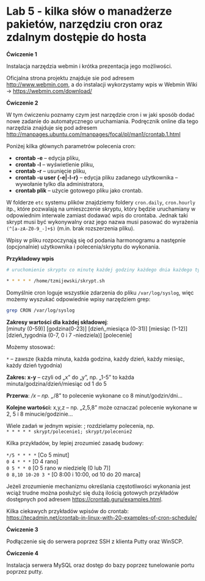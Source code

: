 # Lab 5 - kilka słów o manadżerze pakietów, narzędziu cron oraz zdalnym dostępie do hosta

**Ćwiczenie 1**  

Instalacja narzędzia webmin i krótka prezentacja jego możliwości.

Oficjalna strona projektu znajduje sie pod adresem http://www.webmin.com, a do instalacji wykorzystamy wpis w Webmin Wiki -> https://webmin.com/download/

**Ćwiczenie 2**  

W tym ćwiczeniu poznamy czym jest narzędzie cron i w jaki sposób dodać nowe zadanie do automatycznego uruchamiania.
Podręcznik online dla tego narzędzia znajduje się pod adresem http://manpages.ubuntu.com/manpages/focal/pl/man1/crontab.1.html

Poniżej kilka głównych parametrów polecenia cron:
* **crontab -e** – edycja pliku,
* **crontab -l** – wyświetlenie pliku,
* **crontab -r** – usunięcie pliku,
* **crontab -u user {-e|-l-r}** – edycja pliku zadanego użytkownika – wywołanie tylko
dla administratora,
* **crontab plik** – użycie gotowego pliku jako crontab.

W folderze `etc` systemu plików znajdziemy foldery `cron.daily`, `cron.hourly` itp., które pozwalają na umieszczenie skryptu, który będzie uruchamiany w odpowiednim interwale zamiast dodawać wpis do crontaba. Jednak taki skrypt musi być wykonywalny oraz jego nazwa musi pasować do wyrażenia `(^[a-zA-Z0-9_-]+$)` (m.in. brak rozszerzenia pliku).

Wpisy w pliku rozpoczynają się od podania harmonogramu a następnie (opcjonalnie) użytkownika i polecenia/skryptu do wykonania.

**Przykładowy wpis**
```bash
# uruchomienie skryptu co minutę każdej godziny każdego dnia każdego tygodnia i każdego miesiąca - w skrócie co minutę

* * * * * /home/tzmijewski/skrypt.sh
```

Domyślnie cron loguje wszystkie zdarzenia do pliku `/var/log/syslog`, więc możemy wyszukać odpowiednie wpisy narzędziem grep:
```bash
grep CRON /var/log/syslog
```

**Zakresy wartości dla każdej składowej**:  
[minuty (0-59)]  [godzina(0-23)] [dzień_miesiąca (0-31)] [miesiąc (1-12)] [dzień_tygodnia (0-7, 0 i 7 -niedziela)] [polecenie]

Możemy stosować:

`*` – zawsze (każda minuta, każda godzina, każdy dzień, każdy miesiąc, każdy dzień tygodnia)

**Zakres: x-y** – czyli od „x” do „y”, np. „1-5” to każda minuta/godzina/dzień/miesiąc od 1 do 5

**Przerwa**: */x – np. „*/8” to polecenie wykonane co 8 minut/godzin/dni…

**Kolejne wartości:** x,y,z – np. „2,5,8” może oznaczać polecenie wykonane w 2, 5 i 8 minucie/godzinie…

Wiele zadań w jednym wpisie: ; rozdzielamy polecenia, np.  
`* * * * * skrypt/polecenie1; skrypt/polecenie2`

Kilka przykładów, by lepiej zrozumieć zasadę budowy:

`*/5 * * * *` [Co 5 minut]  
`0 4 * * *` [O 4 rano]  
`0 5 * * 0` [O 5 rano w niedzielę (0 lub 7)]  
`0 8,10 10-20 3 *` [O 8:00 i 10:00, od 10 do 20 marca]  


Jeżeli zrozumienie mechanizmu określania częstotliwości wykonania jest wciąż trudne można posłużyć się dużą ilością gotowych przykładów dostępnych pod adresem https://crontab.guru/examples.html.

Kilka ciekawych przykładów wpisów do crontab: https://tecadmin.net/crontab-in-linux-with-20-examples-of-cron-schedule/


**Ćwiczenie 3**  

Podłączenie się do serwera poprzez SSH z klienta Putty oraz WinSCP.

**Ćwiczenie 4**

Instalacja serwera MySQL oraz dostęp do bazy poprzez tunelowanie portu poprzez putty.
